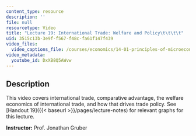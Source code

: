 ```yaml
---
content_type: resource
description: ''
file: null
resourcetype: Video
title: "Lecture 19: International Trade: Welfare and Policy\t\t\t\t"
uid: 3515c13b-3e9f-f567-f48c-fa61f147f439
video_files:
  video_captions_file: /courses/economics/14-01-principles-of-microeconomics-fall-2018/lecture-videos/lec-19-welfare-policy/DxXB8Q5AWvw.vtt
video_metadata:
  youtube_id: DxXB8Q5AWvw
---
```


Description
-----------

This video covers international trade, comparative advantage, the welfare economics of international trade, and how that drives trade policy. See [Handout 19]({{< baseurl >}}/pages/lecture-notes) for relevant graphs for this lecture. 

**Instructor:** Prof. Jonathan Gruber